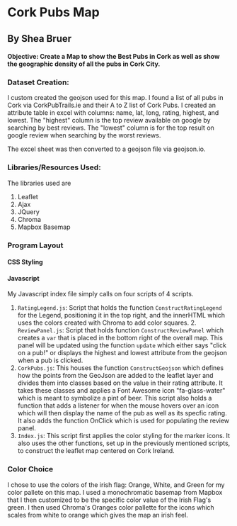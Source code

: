 # Cork Pubs Map
## By Shea Bruer

#### Objective: Create a Map to show the Best Pubs in Cork as well as show the geographic density of all the pubs in Cork City.

### Dataset Creation:
I custom created the geojson used for this map. I found a list of all pubs in Cork via CorkPubTrails.ie and their A to Z list of Cork Pubs. I created an attribute table in excel with columns: name, lat, long, rating, highest, and lowest. The "highest" column is the top review available on google by searching by best reviews. The "lowest" column is for the top result on google review when searching by the worst reviews. 

The excel sheet was then converted to a geojson file via geojson.io. 

### Libraries/Resources Used:
The libraries used are 
1. Leaflet
2. Ajax
3. JQuery
4. Chroma
5. Mapbox Basemap

### Program Layout
#### CSS Styling

#### Javascript
My Javascript index file simply calls on four scripts of 4 scripts.
1. `RatingLegend.js`: Script that holds the function `ConstructRatingLegend` for the Legend, positioning it in the top right, and the innerHTML which uses the colors created with Chroma to add color squares.
2.` ReviewPanel.js`: Script that holds function `ConstructReviewPanel` which creates a `var` that is placed in the bottom right of the overall map. This panel will be updated using the function `update` which either says "click on a pub!" or displays the highest and lowest attribute from the geojson when a pub is clicked.
3. `CorkPubs.js`: This houses the function `ConstructGeojson` which defines how the points from the GeoJson are added to the leaflet layer and divides them into classes based on the value in their rating attribute. It takes these classes and applies a Font Awesome icon "fa-glass-water" which is meant to symbolize a pint of beer. This script also holds a function that adds a listener for when the mouse hovers over an icon which will then display the name of the pub as well as its specfic rating. It also adds the function OnClick which is used for populating the review panel. 
4. `Index.js`: This script first applies the color styling for the marker icons. It also uses the other functions, set up in the previously mentioned scripts, to construct the leaflet map centered on Cork Ireland. 
    
### Color Choice
I chose to use the colors of the irish flag: Orange, White, and Green for my color pallete on this map. I used a monochromatic basemap from Mapbox that I then customized to be the specific color value of the Irish Flag's green. I then used Chroma's Oranges color pallette for the icons which scales from white to orange which gives the map an irish feel. 